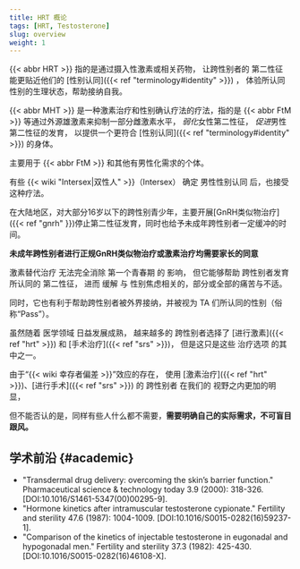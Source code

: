 ```yaml
---
title: HRT 概论
tags: [HRT, Testosterone]
slug: overview
weight: 1
---
```


{{< abbr HRT >}} 指的是通过摄入性激素或相关药物，
让跨性别者的 第二性征 能更贴近他们的 [性别认同]({{< ref "terminology#identity" >}}) ，
体验所认同性别的生理状态，帮助接纳自我。

{{< abbr MHT >}} 是一种激素治疗和性别确认疗法的疗法，指的是 {{< abbr FtM >}} 等通过外源雄激素来抑制一部分雌激素水平，
*弱化*女性第二性征，
*促进*男性第二性征的发育，
以提供一个更符合 [性别认同]({{< ref "terminology#identity" >}}) 的身体。

主要用于 {{< abbr FtM >}} 和其他有男性化需求的个体。

有些 {{< wiki "Intersex|双性人" >}}（Intersex） 确定 男性性别认同 后，也接受这种疗法。

在大陆地区，对大部分16岁以下的跨性别青少年，主要开展[GnRH类似物治疗]({{< ref "gnrh" }})停止第二性征发育，同时也给予未成年跨性别者一定缓冲的时间。  

**未成年跨性别者进行正规GnRH类似物治疗或激素治疗均需要家长的同意**

激素替代治疗 无法完全消除 第一个青春期 的 影响，
但它能够帮助 跨性别者发育 所认同的 第二性征，
进而 缓解 与 性别焦虑相关的，部分或全部的痛苦与不适。

同时，它也有利于帮助跨性别者被外界接纳，并被视为 TA 们所认同的性别（俗称“Pass”）。

虽然随着 医学领域 日益发展成熟，
越来越多的 跨性别者选择了 [进行激素]({{< ref "hrt" >}}) 和 [手术治疗]({{< ref "srs" >}})，
但是这只是这些 治疗选项 的其中之一。

由于“{{< wiki 幸存者偏差 >}}”效应的存在，
使用 [激素治疗]({{< ref "hrt" >}})、[进行手术]({{< ref "srs" >}}) 的 跨性别者 在我们的 视野之内更加的明显，

但不能否认的是，同样有些人什么都不需要，**需要明确自己的实际需求，不可盲目跟风。**

## 学术前沿 {#academic}

- "Transdermal drug delivery: overcoming the skin’s barrier function." Pharmaceutical science & technology today 3.9 (2000): 318-326. \[DOI:10.1016/S1461-5347(00)00295-9].
- "Hormone kinetics after intramuscular testosterone cypionate." Fertility and sterility 47.6 (1987): 1004-1009. \[DOI:10.1016/S0015-0282(16)59237-1].
- "Comparison of the kinetics of injectable testosterone in eugonadal and hypogonadal men." Fertility and sterility 37.3 (1982): 425-430. \[DOI:10.1016/S0015-0282(16)46108-X].
